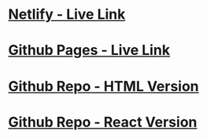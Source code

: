 # [Netlify - Live Link](https://transcendent-sprite-69791f.netlify.app/)
# [Github Pages - Live Link](https://banksjt21.github.io/React-Fashion-Blog-Static/)<br>
# [Github Repo - HTML Version](https://github.com/banksjt21/React-Fashion-Blog-Static)
# [Github Repo - React Version](https://github.com/banksjt21/React-Fashion-Blog-Dynamic)